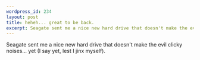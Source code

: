 ```yaml
--- 
wordpress_id: 234
layout: post
title: heheh... great to be back.
excerpt: Seagate sent me a nice new hard drive that doesn't make the evil clicky noises... yet (I say yet, lest I jinx myself).
---
```

Seagate sent me a nice new hard drive that doesn't make the evil clicky noises... yet (I say yet, lest I jinx myself).
